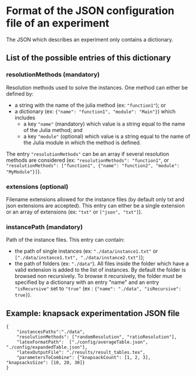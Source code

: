 # Format of the JSON configuration file of an experiment

The JSON which describes an experiment only contains a dictionary.

## List of the possible entries of this dictionary

### resolutionMethods (mandatory)

Resolution methods used to solve the instances. One method can either be defined by:
* a string with the name of the julia method (ex: `"function1"`); or
* a dictionary (ex: `{"name": "function1", "module": "Main"}`) which includes
    * a key `"name"` (mandatory) which value is a string equal to the name of the Julia method; and
    * a key `"module"` (optional) which value is a string equal to the name of the Julia module in which the method is defined.

The entry `"resolutionMethods"` can be an array if several resolution methods are considered (ex: `"resolutionMethods": "function1"`, or `"resolutionMethods": ["function1", {"name": "function2", "module": "MyModule"}]`).

### extensions (optional)

Filename extensions allowed for the instance files (by default only txt and json extensions are accepted). This entry can either be a single extension or an array of extensions (ex: `"txt"` or `["json", "txt"]`).

### instancePath (mandatory)

Path of the instance files. This entry can contain:
* the path of single instances (ex: `"./data/instance1.txt"` or `["./data/instance1.txt", "./data/instance2.txt"]`);
* the path of folders (ex: `"./data"`). All files inside the folder which have a valid extension is added to the list of instances. By default the folder is browsed non recursively. To browse it recursively, the folder must be specified by a dictionary with an entry "name" and an entry `"isRecursive"` set to `"true"` (ex : `{"name": "./data", "isRecursive": true}`).

## Example: knapsack experimentation JSON file

    {
        "instancesPaths":"./data",
        "resolutionMethods": ["randomResolution", "ratioResolution"],
        "latexFormatPath":  ["./config/averageTable.json", "./config/expandedTable.json"],
        "latexOutputFile": "./results/result_tables.tex",
        "parametersToCombine": {"knapsackCount": [1, 2, 3], "knapsacksSize": [10, 20, 30]}
    }
    
